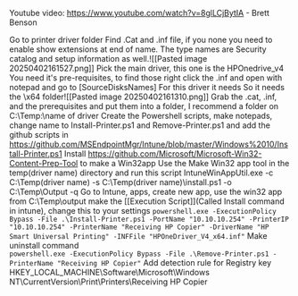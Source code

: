 Youtube video: https://www.youtube.com/watch?v=8glLCjBytIA - Brett Benson

Go to printer driver folder
Find .Cat and .inf file, if you none you need to enable show extensions at end of name. The type names are Security catalog and setup information as well.![[Pasted image 20250402161527.png]]
Pick the main driver, this one is the HPOnedrive_v4
You need it's pre-requisites, to find those right click the .inf and open with notepad and go to [SourceDisksNames]
For this driver it needs
So it needs the \x64 folder![[Pasted image 20250402161310.png]]
Grab the .cat, .inf, and the prerequisites and put them into a folder, I recommend a folder on C:\Temp:\name of driver
Create the Powershell scripts, make notepads, change name to Install-Printer.ps1 and Remove-Printer.ps1 and add the github scripts in https://github.com/MSEndpointMgr/Intune/blob/master/Windows%2010/Install-Printer.ps1
Install https://github.com/Microsoft/Microsoft-Win32-Content-Prep-Tool to make a Win32app
Use the Make Win32 app tool in the temp\(driver name) directory and run this script IntuneWinAppUtil.exe -c C:\Temp\(driver name) -s C:\Temp\(driver name)\install.ps1 -o C:\Temp\Output -q
Go to Intune, apps, create new app, use the win32 app from C:\Temp\output
make the [[Execution Script]](Called Install command in intune), change this to your settings  `powershell.exe -ExecutionPolicy Bypass -File .\Install-Printer.ps1 -PortName "10.10.10.254" -PrinterIP "10.10.10.254" -PrinterName "Receiving HP Copier" -DriverName "HP Smart Universal Printing" -INFFile "HPOneDriver_V4_x64.inf"`
Make uninstall command   
`powershell.exe -ExecutionPolicy Bypass -File .\Remove-Printer.ps1 -PrinterName "Receiving HP Copier"`
Add detection rule for Registry key HKEY_LOCAL_MACHINE\Software\Microsoft\Windows NT\CurrentVersion\Print\Printers\Receiving HP Copier
